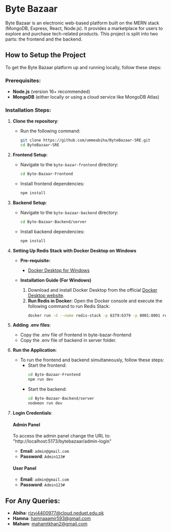 # Byte Bazaar

Byte Bazaar is an electronic web-based platform built on the MERN stack (MongoDB, Express, React, Node.js). It provides a marketplace for users to explore and purchase tech-related products. This project is split into two parts: the frontend and the backend.

## How to Setup the Project

To get the Byte Bazaar platform up and running locally, follow these steps:

### Prerequisites:

- **Node.js** (version 16+ recommended)
- **MongoDB** (either locally or using a cloud service like MongoDB Atlas)

### Installation Steps:

1. **Clone the repository**:

   - Run the following command:
     ```bash
     git clone https://github.com/ummeabiha/ByteBazaar-SRE.git
     cd ByteBazaar-SRE
     ```

2. **Frontend Setup**:

   - Navigate to the `byte-bazar-frontend` directory:
     ```bash
     cd Byte-Bazaar-Frontend
     ```
   - Install frontend dependencies:
     ```bash
     npm install
     ```

3. **Backend Setup**:

   - Navigate to the `byte-bazaar-backend` directory:
     ```bash
     cd Byte-Bazaar-Backend/server
     ```
   - Install backend dependencies:
     ```bash
     npm install
     ```
4. **Setting Up Redis Stack with Docker Desktop on Windows**
   - **Pre-requisite:**
      - [Docker Desktop for Windows](https://www.docker.com/products/docker-desktop/)

   - **Installation Guide (For Windows)**
     1. Download and install Docker Desktop from the official [Docker Desktop website](https://www.docker.com/products/docker-desktop/).
     2. **Run Redis in Docker:**
        Open the Docker console and execute the following command to run Redis Stack:
        ```bash
        docker run -d --name redis-stack -p 6379:6379 -p 8001:8001 redis/redis-stack:latest
        ```

5. **Adding .env files**:
   - Copy the .env file of frontend in byte-bazar-frontend
   - Copy the .env file of backend in server folder.

6. **Run the Application**:
   - To run the frontend and backend simultaneously, follow these steps:
     - Start the frontend:
       ```bash
       cd Byte-Bazaar-Frontend
       npm run dev
       ```
     - Start the backend:
       ```bash
       cd Byte-Bazaar-Backend/server
       nodemon run dev
       ```
7. **Login Credentials**:
   #### Admin Panel
   To access the admin panel change the URL to: "http://localhost:5173/bytebazaar/admin-login"
   - **Email**: `admin@gmail.com`
   - **Password**: `Admin123#`
   
   #### User Panel
   - **Email**: `admin@gmail.com`
   - **Password**: `Admin123#`

## For Any Queries:
- **Abiha**: rizvi4400977@cloud.neduet.edu.pk
- **Hamna**: hamnaaamir593@gmail.com
- **Maham**: mahamtkhan2@gmail.com

